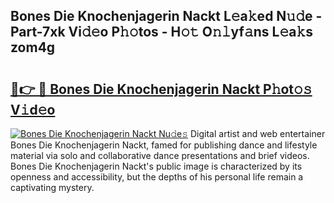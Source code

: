 ## Bones Die Knochenjagerin Nackt L𝚎a𝚔ed N𝚞𝚍e - Part-7xk Vi𝚍𝚎o P𝚑𝚘tos - H𝚘𝚝 O𝚗𝚕yf𝚊ns L𝚎a𝚔s zom4g

# <h2><a href="http://kf5z7lf.oniu.top/?m=Bones+Die+Knochenjagerin+Nackt">🔗👉 🔴 Bones Die Knochenjagerin Nackt P𝚑ot𝚘𝚜 V𝚒d𝚎o</a></h2>

[![Bones Die Knochenjagerin Nackt Nu𝚍e𝚜](https://i.imgur.com/0qMVB7G.gif)](http://kf5z7lf.oniu.top/?m=Bones+Die+Knochenjagerin+Nackt)
Digital artist and web entertainer Bones Die Knochenjagerin Nackt, famed for publishing dance and lifestyle material via solo and collaborative dance presentations and brief videos. Bones Die Knochenjagerin Nackt's public image is characterized by its openness and accessibility, but the depths of his personal life remain a captivating mystery.  
